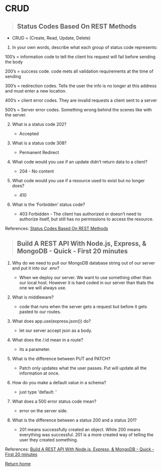 # CRUD

> ## Status Codes Based On REST Methods

* CRUD = (Create, Read, Update, Delete)

1. In your own words, describe what each group of status code represents:

100’s = information code to tell the client his request will fail before sending the body

200’s = success code. code mets all validation requirements at the time of sending

300’s = redirection codes. Tells the user the info is no longer at this address and must enter a new location.

400’s = client error codes. They are invalid requests a client sent to a server

500’s = Server error codes. Something wrong behind the scenes like with the server.

2. What is a status code 202?
   * Accepted

3. What is a status code 308?
   * Permanent Redirect 

4. What code would you use if an update didn’t return data to a client?
   * 204 - No content

5. What code would you use if a resource used to exist but no longer does?
   * 410

6. What is the ‘Forbidden’ status code?
   * 403 Forbidden - The client has authorized or doesn’t need to authorize itself, but still has no permissions to access the resource.

References:
[Status Codes Based On REST Methods](https://www.moesif.com/blog/technical/api-design/Which-HTTP-Status-Code-To-Use-For-Every-CRUD-App/)

> ## Build A REST API With Node.js, Express, & MongoDB - Quick - First 20 minutes

1. Why do we need to pull our MongoDB database string out of our server and put it into our .env?
   * When we deploy our server. We want to use something other than our local host. However it is hard coded in our server than thats the one we will always use.

2. What is middleware?
   * code that runs when the server gets a request but before it gets pasted to our routes.

3. What does app.use(express.json()) do?
   * let our server accept json as a body.

4. What does the /:id mean in a route?
   * its a parameter.

5. What is the difference between PUT and PATCH?
   * Patch only updates what the user passes. Put will update all the information at once.

6. How do you make a default value in a schema?
   * just type 'default: '

7. What does a 500 error status code mean?
   * error on the server side.

8. What is the difference between a status 200 and a status 201?
   * 201 means successfully created an object. While 200 means everything was successful. 201 is a more created way of telling the user they created something.

References:
[Build A REST API With Node.js, Express, & MongoDB - Quick - First 20 minutes](https://www.youtube.com/channel/UCFbNIlppjAuEX4znoulh0Cw)

[Return home](../README.md)
